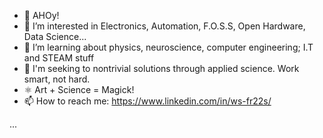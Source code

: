 - 👋 AHOy!
- 👀 I’m interested in Electronics, Automation, F.O.S.S, Open Hardware, Data Science...
- 🌱 I’m learning about physics, neuroscience, computer engineering; I.T and STEAM stuff
- 💞️ I'm seeking to nontrivial solutions through applied science. Work smart, not hard.
- ⚛ Art + Science = Magick! 
- 📫 How to reach me: https://www.linkedin.com/in/ws-fr22s/





...




<!---
073145/073145 is a ✨ special ✨ repository because its `README.md` (this file) appears on your GitHub profile.
You can click the Preview link to take a look at your changes.
--->
